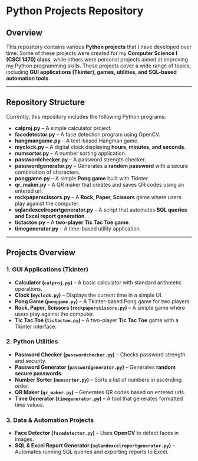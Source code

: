 # Python Projects Repository  

## Overview  

This repository contains various **Python projects** that I have developed over time. Some of these projects were created for my **Computer Science I (CSCI 1470) class**, while others were personal projects aimed at improving my Python programming skills. These projects cover a wide range of topics, including **GUI applications (Tkinter), games, utilities, and SQL-based automation tools**.  

---

## Repository Structure  

Currently, this repository includes the following Python programs:  

- **calproj.py** – A simple calculator project.  
- **facedetector.py** – A face detection program using OpenCV.  
- **hangmangame.py** – A text-based Hangman game.  
- **myclock.py** – A digital clock displaying **hours, minutes, and seconds**.  
- **numsorter.py** – A number sorting application.  
- **passwordchecker.py** – A password strength checker.  
- **passwordgenerator.py** – Generates a **random password** with a secure combination of characters.  
- **ponggame.py** – A simple **Pong game** built with Tkinter.
- **qr_maker.py** - A QR maker that creates and saves QR codes using an entered url. 
- **rockpaperscissors.py** – A **Rock, Paper, Scissors** game where users play against the computer.  
- **sqlandexcelreportgenerator.py** – A script that automates **SQL queries and Excel report generation**.  
- **tictactoe.py** – A **two-player Tic Tac Toe game**.  
- **timegenerator.py** – A time-based utility application.  

---

## **Projects Overview**  

### **1. GUI Applications (Tkinter)**  
- **Calculator (`calproj.py`)** – A basic calculator with standard arithmetic operations.  
- **Clock (`myclock.py`)** – Displays the current time in a simple UI.  
- **Pong Game (`ponggame.py`)** – A Tkinter-based Pong game for two players.  
- **Rock, Paper, Scissors (`rockpaperscissors.py`)** – A simple game where users play against the computer.  
- **Tic Tac Toe (`tictactoe.py`)** – A two-player **Tic Tac Toe** game with a Tkinter interface.  

### **2. Python Utilities**  
- **Password Checker (`passwordchecker.py`)** – Checks password strength and security.  
- **Password Generator (`passwordgenerator.py`)** – Generates **random secure passwords**.  
- **Number Sorter (`numsorter.py`)** – Sorts a list of numbers in ascending order.
- **QR Maker (`qr_maker.py`)** – Generates QR codes based on entered urls.  
- **Time Generator (`timegenerator.py`)** – A tool that generates formatted time values.

### **3. Data & Automation Projects**  
- **Face Detector (`facedetector.py`)** – Uses **OpenCV** to detect faces in images.  
- **SQL & Excel Report Generator (`sqlandexcelreportgenerator.py`)** – Automates running SQL queries and exporting reports to Excel.  


